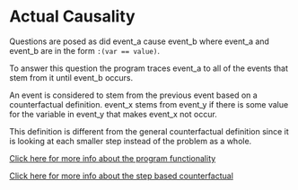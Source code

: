 # Actual Causality
Questions are posed as did event_a cause event_b where event_a and event_b are in the form `:(var == value)`.

To answer this question the program traces event_a to all of the events that stem from it until event_b occurs.  

An event is considered to stem from the previous event based on a counterfactual definition. event_x stems from event_y if there is some value for the variable in event_y that makes event_x not occur.

This definition is different from the general counterfactual definition since it is looking at each smaller step instead of the problem as a whole.

[Click here for more info about the program functionality](program.md)

[Click here for more info about the step based counterfactual](acauses.md)
